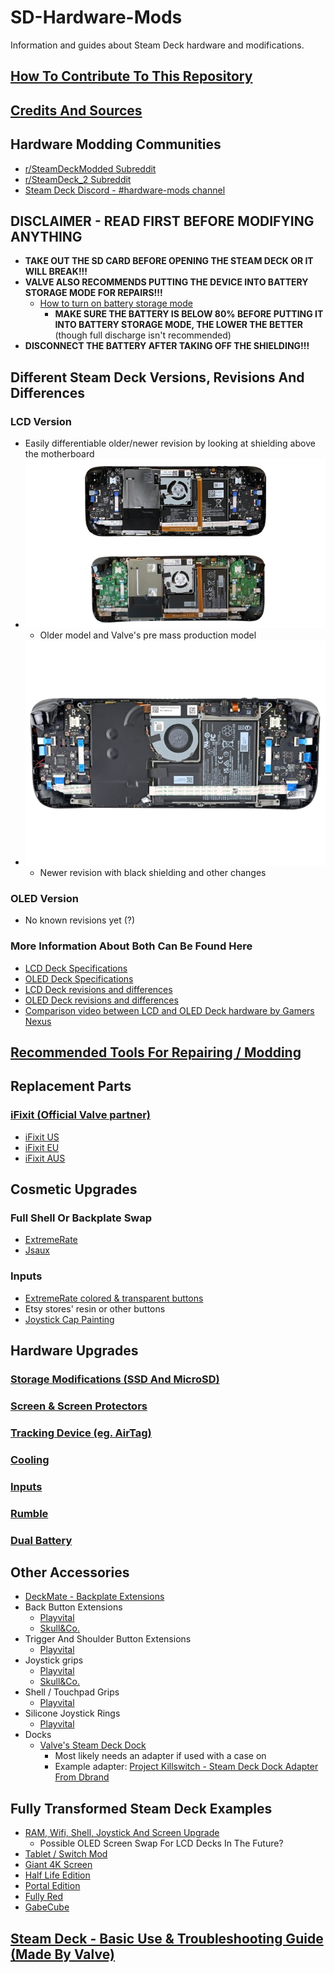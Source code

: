 # SD-Hardware-Mods
Information and guides about Steam Deck hardware and modifications.

## [How To Contribute To This Repository](Contributing.md)

## [Credits And Sources](Credits.md)

## Hardware Modding Communities
- [r/SteamDeckModded Subreddit](https://www.reddit.com/r/SteamDeckModded/)
- [r/SteamDeck_2 Subreddit](https://www.reddit.com/r/SteamDeck_2/)
- [Steam Deck Discord - #hardware-mods channel](https://discord.gg/steamdeck)

## DISCLAIMER - READ FIRST BEFORE MODIFYING ANYTHING

- **TAKE OUT THE SD CARD BEFORE OPENING THE STEAM DECK OR IT WILL BREAK!!!**
- **VALVE ALSO RECOMMENDS PUTTING THE DEVICE INTO BATTERY STORAGE MODE FOR REPAIRS!!!**
    - [How to turn on battery storage mode](https://www.ifixit.com/Guide/How+to+Enable+Steam+Deck+Battery+Storage+Mode/149962)
        - **MAKE SURE THE BATTERY IS BELOW 80% BEFORE PUTTING IT INTO BATTERY STORAGE MODE, THE LOWER THE BETTER** (though full discharge isn't recommended)
- **DISCONNECT THE BATTERY AFTER TAKING OFF THE SHIELDING!!!**

## Different Steam Deck Versions, Revisions And Differences

### LCD Version
- Easily differentiable older/newer revision by looking at shielding above the motherboard
- ![Older model and Valve's pre mass production model](Images/LCD_Revisions/iFixit_Valve_And_Old_LCD.png)
    - Older model and Valve's pre mass production model
- ![Newer revision with black shielding and other changes](Images/LCD_Revisions/iFixit_Newer_LCD.png)
    - Newer revision with black shielding and other changes

### OLED Version
- No known revisions yet (?)

### More Information About Both Can Be Found Here
- [LCD Deck Specifications](https://www.steamdeck.com/en/tech/deck)
- [OLED Deck Specifications](https://www.steamdeck.com/en/tech/oled)
- [LCD Deck revisions and differences](Markdown/LCD_Revisions.md)
- [OLED Deck revisions and differences](Markdown/OLED_Revisions.md)
- [Comparison video between LCD and OLED Deck hardware by Gamers Nexus](https://www.youtube.com/watch?v=9jhRh11bTRA)

## [Recommended Tools For Repairing / Modding](Markdown/Tools.md)

## Replacement Parts

### [iFixit (Official Valve partner)](https://store.steampowered.com/news/app/1675200/view/3216144458749237711)
- [iFixit US](https://www.ifixit.com/Parts/Steam_Deck)
- [iFixit EU](https://eustore.ifixit.com/collections/steam-deck-parts)
- [iFixit AUS](https://australia.ifixit.com/collections/steam-deck-parts)

## Cosmetic Upgrades

### Full Shell Or Backplate Swap
- [ExtremeRate](https://extremerate.com/collections/steam-deck-shells)
- [Jsaux](https://jsaux.com/collections/transparent-cover)

### Inputs
- [ExtremeRate colored & transparent buttons](https://extremerate.com/collections/steam-deck-buttons)
- Etsy stores' resin or other buttons
- [Joystick Cap Painting](https://www.youtube.com/watch?v=TbqEUB3BqjA)

## Hardware Upgrades

### [Storage Modifications (SSD And MicroSD)](Markdown/Storage.md)

### [Screen & Screen Protectors](Markdown/Screen.md)

### [Tracking Device (eg. AirTag)](https://www.reddit.com/r/SteamDeck/comments/1aojmq8/added_a_slim_airtag_to_my_steam_deck/)

### [Cooling](Markdown/Cooling.md)

### [Inputs](Markdown/Inputs.md)

### [Rumble](https://github.com/dawidmpunkt/rumble-for-steamdeck)

### [Dual Battery](https://www.reddit.com/r/SteamDeck/comments/15r2ffl/steam_deck_duel_battery_upgrade/)

## Other Accessories
- [DeckMate - Backplate Extensions](https://getmechanism.com/collections/shop-mechanism/deckmate)
- Back Button Extensions
    - [Playvital](https://playvital.com/collections/back-button-enhancement)
    - [Skull&Co.](https://skullnco.com/collections/steam-deck/products/back-button-enhancement-set-for-steam-deck-4pcs)
- Trigger And Shoulder Button Extensions
    - [Playvital](https://playvital.com/collections/steam-deck-triggers-extenders)
- Joystick grips
    - [Playvital](https://playvital.com/collections/steam-deck-thumb-grip)
    - [Skull&Co.](https://skullnco.com/collections/steam-deck/products/thumb-grip-set-for-steam-deck)
- Shell / Touchpad Grips
    - [Playvital](https://playvital.com/collections/steam-deck-controller-grip)
- Silicone Joystick Rings
    - [Playvital](https://playvital.com/collections/steam-deck-control-precision-rings)
- Docks
    - [Valve's Steam Deck Dock](https://www.steamdeck.com/en/dock)
        - Most likely needs an adapter if used with a case on
        - Example adapter: [Project Killswitch - Steam Deck Dock Adapter From Dbrand](https://www.printables.com/model/411302-project-killswitch-steam-deck-dock-adapter)

## Fully Transformed Steam Deck Examples
- [RAM, Wifi, Shell, Joystick And Screen Upgrade](https://www.youtube.com/watch?v=HW1yAWZjGrk)
    - Possible OLED Screen Swap For LCD Decks In The Future?
- [Tablet / Switch Mod](https://www.reddit.com/r/SteamDeckModded/comments/17q4y8q/steamdeck_tablet_mod_and_3d_files_stl_and_step/)
- [Giant 4K Screen](https://www.reddit.com/r/SteamDeck/comments/177ffd8/my_13inch_4k_oled_steam_deck/)
- [Half Life Edition](https://www.reddit.com/r/SteamDeckModded/comments/1dd7ymu/steamdeck_oled_half_life_ver/)
- [Portal Edition](https://www.reddit.com/r/SteamDeckModded/comments/1bib04o/introducing_the_steam_deck_oled_portal_edition/)
- [Fully Red](https://www.reddit.com/r/SteamDeck/comments/1cialbj/great_never_again/)
- [GabeCube](https://www.reddit.com/r/SteamDeck/comments/1crzpaq/my_gabecube_is_finally_complete_switch_2_looking/)

## [Steam Deck - Basic Use & Troubleshooting Guide (Made By Valve)](https://help.steampowered.com/en/faqs/view/69E3-14AF-9764-4C28)